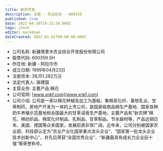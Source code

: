 ```yaml
---
title: 新农开发
description: 主板 - 农业综合 - 600359
published: true
date: 2022-04-30T19:33:58.000Z
tags: stock
editor: markdown
dateCreated: 2022-01-01T00:00:00.000Z
---
```


- 公司名称: 新疆塔里木农业综合开发股份有限公司
- 股票代码: 600359.SH
- 所在地: 新疆 - 阿拉尔市
- 成立日期: 1999年04月23日
- 注册资本: 38,151.282万元
- 法定代表人: 唐建国
- 主营业务: 主要产品:棉花
- 公司官网: [www.xnkf.com](www.xnkf.com)
- 公司介绍: 公司是一家以棉花种植及加工为基础，集棉浆化纤、畜牧乳业、甘草制药、房地产开发为一体的上市公司，是国家级商品棉生产基地、国家良种奶牛养殖示范基地和全国最大的甘草浸膏生产基地，主要产品有“新农牌”棉花、棉纺织品、棉浆化纤制品、乳制品、甘草制品、节水器材等，产品远销日本、美国、德国等众多国家，发展前景非常广阔。近年来，公司分别被国家农业部、科技部认定为“农业产业化国家重点龙头企业”、“国家第一批龙头企业技术创新中心”，并先后荣获“全国优秀企业”、“新疆最具有成长力企业前十强”等荣誉称号。


